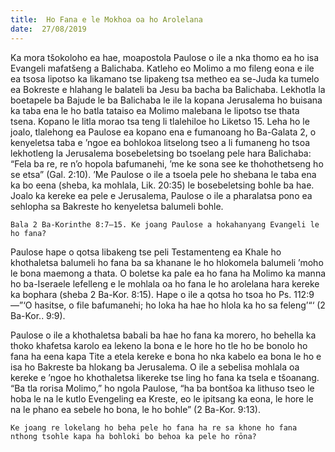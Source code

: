```yaml
---
title:  Ho Fana e le Mokhoa oa ho Arolelana
date:  27/08/2019
---
```


Ka mora tšokoloho ea hae, moapostola Paulose o ile a nka thomo ea ho isa Evangeli mafatšeng a Balichaba. Katleho eo Molimo a mo fileng eona e ile ea tsosa lipotso ka likamano tse lipakeng tsa metheo ea se-Juda ka tumelo ea Bokreste e hlahang le balateli ba Jesu ba bacha ba Balichaba. Lekhotla la boetapele ba Bajude le ba Balichaba le ile la kopana Jerusalema ho buisana ka taba ena le ho batla tataiso ea Molimo malebana le lipotso tse thata tsena. Kopano le litla morao tsa teng li tlalehiloe ho Liketso 15. Leha ho le joalo, tlalehong ea Paulose ea kopano ena e fumanoang ho Ba-Galata 2, o kenyeletsa taba e ’ngoe ea bohlokoa litselong tseo a li fumaneng ho tsoa lekhotleng la Jerusalema bosebeletsing bo tsoelang pele hara Balichaba: “Fela ba re, re n’o hopola bafumanehi, ’me ke sona see ke thohothetseng ho se etsa” (Gal. 2:10). ’Me Paulose o ile a tsoela pele ho shebana le taba ena ka bo eena (sheba, ka mohlala, Lik. 20:35) le bosebeletsing bohle ba hae. Joalo ka kereke ea pele e Jerusalema, Paulose o ile a pharalatsa pono ea sehlopha sa Bakreste ho kenyeletsa balumeli bohle.

`Bala 2 Ba-Korinthe 8:7–15. Ke joang Paulose a hokahanyang Evangeli le ho fana?`

Paulose hape o qotsa libakeng tse peli Testamenteng ea Khale ho khothaletsa balumeli ho fana ba sa khanane le ho hlokomela balumeli ’moho le bona maemong a thata. O boletse ka pale ea ho fana ha Molimo ka manna ho ba-Iseraele lefelleng e le mohlala oa ho fana le ho arolelana hara kereke ka bophara (sheba 2 Ba-Kor. 8:15). Hape o ile a qotsa ho tsoa ho Ps. 112:9—”‘O hasitse, o file bafumanehi; ho loka ha hae ho hlola ka ho sa feleng’“‘ (2 Ba-Kor.. 9:9).

Paulose o ile a khothaletsa babali ba hae ho fana ka morero, ho behella ka thoko khafetsa karolo ea lekeno la bona e le hore ho tle ho be bonolo ho fana ha eena kapa Tite a etela kereke e bona ho nka kabelo ea bona le ho e isa ho Bakreste ba hlokang ba Jerusalema. O ile a sebelisa mohlala oa kereke e ’ngoe ho khothaletsa likereke tse ling ho fana ka tsela e tšoanang. “Ba tla rorisa Molimo,” ho ngola Paulose, “ha ba bontšoa ka lithuso tseo le hoba le na le kutlo Evengeling ea Kreste, eo le ipitsang ka eona, le hore le na le phano ea sebele ho bona, le ho bohle” (2 Ba-Kor. 9:13).

`Ke joang re lokelang ho beha pele ho fana ha re sa khone ho fana nthong tsohle kapa ha bohloki bo behoa ka pele ho rōna?`